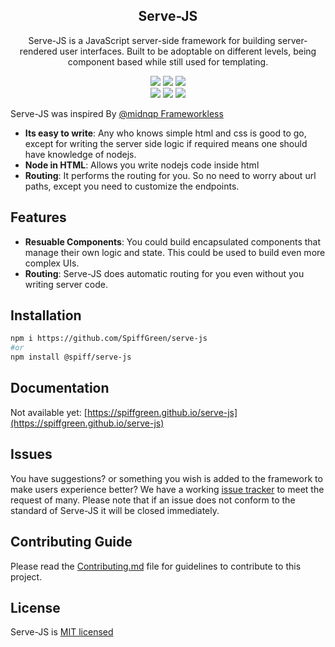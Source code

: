 <div align="center">
<h2>Serve-JS</h2>

<p>Serve-JS is a JavaScript server-side framework for building server-rendered user interfaces. Built to be adoptable on different levels, being  component based while still used for templating.</p>

![](https://img.shields.io/github/license/SpiffGreen/serve-js)
![](https://img.shields.io/github/issues/SpiffGreen/serve-js)
![](https://img.shields.io/github/forks/SpiffGreen/serve-js)<br>
![](https://img.shields.io/github/stars/SpiffGreen/serve-js)
![](https://img.shields.io/snyk/vulnerabilities/github/spiffgreen/serve-js)
![](https://img.shields.io/github/watchers/spiffgreen/serve-js?style=social)

</div>

Serve-JS was inspired By [@midnqp Frameworkless](https://github.com/midnqp/frameworkless)
* __Its easy to write__: Any who knows simple html and css is good to go, except for writing the server side logic if required means one should have knowledge of nodejs.
* __Node in HTML__: Allows you write nodejs code inside html
* __Routing__: It performs the routing for you. So no need to worry about url paths, except you need to customize the endpoints.

## Features
* __Resuable Components__: You could build encapsulated components that manage their own logic and state. This could be used to build even more complex UIs.
* __Routing__: Serve-JS does automatic routing for you even without you writing server code.

## Installation
```bash
npm i https://github.com/SpiffGreen/serve-js
#or
npm install @spiff/serve-js
```

## Documentation
Not available yet: [https://spiffgreen.github.io/serve-js](https://spiffgreen.github.io/serve-js)

## Issues
You have suggestions? or something you wish is added to the framework to make users experience better? We have a working [issue tracker](https://github.com/SpiffGreen/serve-js/issues) to meet the request of many. Please note that if an issue does not conform to the standard of Serve-JS it will be closed immediately.

## Contributing Guide
Please read the [Contributing.md](./CONTRIBUTING.md) file for guidelines to contribute to this project.

## License
Serve-JS is [MIT licensed](./LICENSE)